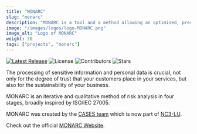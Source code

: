 ```yaml
---
title: "MONARC"
slug: "monarc"
description: "MONARC is a tool and a method allowing an optimised, precise and repeatable risk assessment."
image: "/images/logos/logo-MONARC.png"
image_alt: "Logo of MONARC"
weight: 30
tags: ["projects", "monarc"]
---
```


[![Latest Release](https://img.shields.io/github/release/monarc-project/MonarcAppFO.svg?style=flat-square)](https://github.com/monarc-project/MonarcAppFO/releases/latest)
![License](https://img.shields.io/github/license/monarc-project/MonarcAppFO.svg?style=flat-square)
![Contributors](https://img.shields.io/github/contributors/monarc-project/MonarcAppFO.svg?style=flat-square)
![Stars](https://img.shields.io/github/stars/monarc-project/MonarcAppFO.svg?style=flat-square)


The processing of sensitive information and personal data is crucial,
not only for the degree of trust that your customers place in your
services, but also for the sustainability of your business.

MONARC is an iterative and qualitative method of risk analysis in four stages,
broadly inspired by ISO/IEC 27005.

MONARC was created by the [CASES team](https://www.cases.lu) which is now part
of [NC3-LU](https://www.nc3.lu).


Check out the official [MONARC Website](https://www.monarc.lu).
